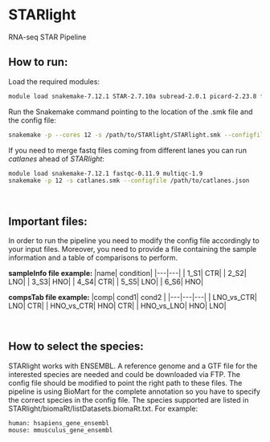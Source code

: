 # STARlight
RNA-seq STAR Pipeline

## How to run:
Load the required modules:

```bash
module load snakemake-7.12.1 STAR-2.7.10a subread-2.0.1 picard-2.23.8 fastqc-0.11.9 R-4.0.3 multiqc-1.9 cutadapt-3.3 samtools-1.11 deeptools-3.5.0
```

Run the Snakemake command pointing to the location of the .smk file and the config file:

```bash
snakemake -p --cores 12 -s /path/to/STARlight/STARlight.smk --configfile /path/to/config.json
```

If you need to merge fastq files coming from different lanes you can run *catlanes* ahead of *STARlight*:

```bash
module load snakemake-7.12.1 fastqc-0.11.9 multiqc-1.9
snakemake -p 12 -s catlanes.smk --configfile /path/to/catlanes.json
```
<br>

## Important files:
In order to run the pipeline you need to modify the config file accordingly to your input files. Moreover, you need to provide a file containing the sample information and a table of comparisons to perform.

**sampleInfo file example:**
|name| condition|
|---|---|
| 1_S1|	CTR|
| 2_S2|	LNO|
| 3_S3|	HNO|
| 4_S4|	CTR|
| 5_S5|	LNO|
| 6_S6|	HNO|

**compsTab file example:**
|comp| cond1| cond2 |
|---|---|---|
| LNO_vs_CTR| LNO| CTR|
| HNO_vs_CTR| HNO| CTR|
| HNO_vs_LNO| HNO| LNO|

<br>

## How to select the species:
STARlight works with ENSEMBL. A reference genome and a GTF file for the interested species are needed and could be downloaded via FTP. The config file should be modified to point the right path to these files. The pipeline is using BioMart for the complete annotation so you have to specify the correct species in the config file. The species supported are listed in STARlight/biomaRt/listDatasets.biomaRt.txt. For example:

```bash=
human: hsapiens_gene_ensembl
mouse: mmusculus_gene_ensembl
```

